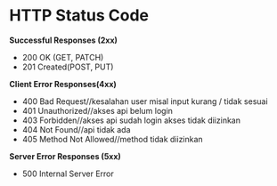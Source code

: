 # HTTP Status Code

**Successful Responses (2xx)**
 - 200 OK (GET, PATCH)
 - 201 Created(POST, PUT)

**Client Error Responses(4xx)**
 - 400 Bad Request//kesalahan user misal input kurang / tidak sesuai
 - 401 Unauthorized//akses api belum login
 - 403 Forbidden//akses api sudah login akses tidak diizinkan
 - 404 Not Found//api tidak ada
 - 405 Method Not Allowed//method tidak diizinkan

**Server Error Responses (5xx)**
 - 500 Internal Server Error